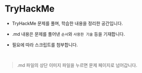 # TryHackMe
* TryHackMe 문제를 풀며, 학습한 내용을 정리한 공간입니다.

* .md 내용은 문제를 풀어낸 `순서`와 `사용한 기술` 등을 기재합니다.

* 필요에 따라 스크립트를 첨부합니다.

<br>

> .md 파일의 상단 이미지 파일을 누르면 문제 페이지로 넘어갑니다.
